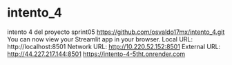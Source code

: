 # intento_4
intento 4 del proyecto sprint05
https://github.com/osvaldo17mx/intento_4.git
You can now view your Streamlit app in your browser.
  Local URL: http://localhost:8501
  Network URL: http://10.220.52.152:8501
  External URL: http://44.227.217.144:8501
  https://intento-4-5tht.onrender.com